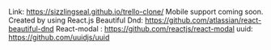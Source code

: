 Link: https://sizzlingseal.github.io/trello-clone/
Mobile support coming soon.
Created by using React.js
Beautiful Dnd: https://github.com/atlassian/react-beautiful-dnd
React-modal : https://github.com/reactjs/react-modal
uuid: https://github.com/uuidjs/uuid
